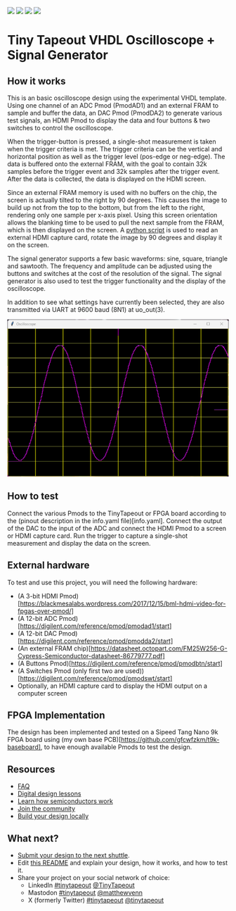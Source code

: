 ![](../../workflows/gds/badge.svg) ![](../../workflows/docs/badge.svg) ![](../../workflows/test/badge.svg) ![](../../workflows/fpga/badge.svg)

# Tiny Tapeout VHDL Oscilloscope + Signal Generator

## How it works

This is an basic oscilloscope design using the experimental VHDL template. Using one channel of an ADC Pmod (PmodAD1) and an external FRAM to sample and buffer the data, an DAC Pmod (PmodDA2) to generate various test signals, an HDMI Pmod to display the data and four buttons & two switches to control the oscilloscope.

When the trigger-button is pressed, a single-shot measurement is taken when the trigger criteria is met. The trigger criteria can be the vertical and horizontal position as well as the trigger level (pos-edge or neg-edge). The data is buffered onto the external FRAM, with the goal to contain 32k samples before the trigger event and 32k samples after the trigger event. After the data is collected, the data is displayed on the HDMI screen.

Since an external FRAM memory is used with no buffers on the chip, the screen is actually tilted to the right by 90 degrees. This causes the image to build up not from the top to the bottom, but from the left to the right, rendering only one sample per x-axis pixel. Using this screen orientation allows the blanking time to be used to pull the next sample from the FRAM, which is then displayed on the screen. A [python script](docs/show_scope.py) is used to read an external HDMI capture card, rotate the image by 90 degrees and display it on the screen.

The signal generator supports a few basic waveforms: sine, square, triangle and sawtooth. The frequency and amplitude can be adjusted using the buttons and switches at the cost of the resolution of the signal. The signal generator is also used to test the trigger functionality and the display of the oscilloscope.

In addition to see what settings have currently been selected, they are also transmitted via UART at 9600 baud (8N1) at uo_out(3).

![Image of Scope](docs/scope_screen.png)

## How to test

Connect the various Pmods to the TinyTapeout or FPGA board according to the (pinout description in the info.yaml file)[info.yaml]. Connect the output of the DAC to the input of the ADC and connect the HDMI Pmod to a screen or HDMI capture card. Run the trigger to capture a single-shot measurement and display the data on the screen.

## External hardware

To test and use this project, you will need the following hardware:
 - (A 3-bit HDMI Pmod)[https://blackmesalabs.wordpress.com/2017/12/15/bml-hdmi-video-for-fpgas-over-pmod/]
 - (A 12-bit ADC Pmod)[https://digilent.com/reference/pmod/pmodad1/start]
 - (A 12-bit DAC Pmod)[https://digilent.com/reference/pmod/pmodda2/start]
 - (An external FRAM chip)[https://datasheet.octopart.com/FM25W256-G-Cypress-Semiconductor-datasheet-86779777.pdf]
 - (A Buttons Pmod)[https://digilent.com/reference/pmod/pmodbtn/start]
 - (A Switches Pmod (only first two are used))[https://digilent.com/reference/pmod/pmodswt/start]
 - Optionally, an HDMI capture card to display the HDMI output on a computer screen

 ## FPGA Implementation

 The design has been implemented and tested on a Sipeed Tang Nano 9k FPGA board using (my own base PCB)[https://github.com/gfcwfzkm/t9k-baseboard], to have enough available Pmods to test the design.

## Resources

- [FAQ](https://tinytapeout.com/faq/)
- [Digital design lessons](https://tinytapeout.com/digital_design/)
- [Learn how semiconductors work](https://tinytapeout.com/siliwiz/)
- [Join the community](https://tinytapeout.com/discord)
- [Build your design locally](https://www.tinytapeout.com/guides/local-hardening/)

## What next?

- [Submit your design to the next shuttle](https://app.tinytapeout.com/).
- Edit [this README](README.md) and explain your design, how it works, and how to test it.
- Share your project on your social network of choice:
  - LinkedIn [#tinytapeout](https://www.linkedin.com/search/results/content/?keywords=%23tinytapeout) [@TinyTapeout](https://www.linkedin.com/company/100708654/)
  - Mastodon [#tinytapeout](https://chaos.social/tags/tinytapeout) [@matthewvenn](https://chaos.social/@matthewvenn)
  - X (formerly Twitter) [#tinytapeout](https://twitter.com/hashtag/tinytapeout) [@tinytapeout](https://twitter.com/tinytapeout)
